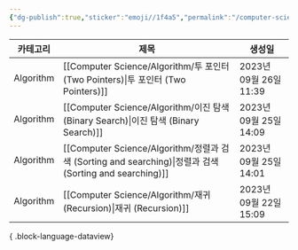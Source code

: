 ```yaml
---
{"dg-publish":true,"sticker":"emoji//1f4a5","permalink":"/computer-science/algorithm/","dgPassFrontmatter":true,"noteIcon":""}
---
```


| 카테고리      | 제목                                                                                               | 생성일                 |
| --------- | ------------------------------------------------------------------------------------------------ | ------------------- |
| Algorithm | [[Computer Science/Algorithm/투 포인터 (Two Pointers)\|투 포인터 (Two Pointers)]]                     | 2023년 09월 26일 11:39 |
| Algorithm | [[Computer Science/Algorithm/이진 탐색 (Binary Search)\|이진 탐색 (Binary Search)]]                   | 2023년 09월 25일 14:09 |
| Algorithm | [[Computer Science/Algorithm/정렬과 검색 (Sorting and searching)\|정렬과 검색 (Sorting and searching)]] | 2023년 09월 25일 14:01 |
| Algorithm | [[Computer Science/Algorithm/재귀 (Recursion)\|재귀 (Recursion)]]                                 | 2023년 09월 22일 15:09 |

{ .block-language-dataview}

